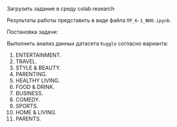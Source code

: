 Загрузить задание в среду colab.research

Результаты работы представить в виде файла `ПР_6-1_ФИО.ipynb`.

Постановка задачи:

Выполнить анализ данных датасета `Kuggle` согласно варианта:

1. ENTERTAINMENT.
2. TRAVEL.
3. STYLE & BEAUTY.
4. PARENTING.
5. HEALTHY LIVING.
6. FOOD & DRINK.
7. BUSINESS.
8. COMEDY.
9. SPORTS.
10. HOME & LIVING.
11. PARENTS.

